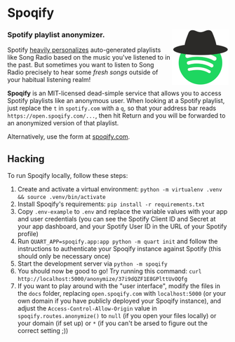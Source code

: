 # Spoqify

<img alt="Spoqify logo" align="right" src="docs/icon.png">

### Spotify playlist anonymizer.

Spotify [heavily personalizes](https://engineering.atspotify.com/2021/12/02/how-spotify-uses-ml-to-create-the-future-of-personalization/)
auto-generated playlists like Song Radio based on the music you've listened to
in the past. But sometimes you want to listen to Song Radio precisely to hear
some _fresh songs_ outside of your habitual listening realm!

**Spoqify** is an MIT-licensed dead-simple service that allows you to access
Spotify playlists like an anonymous user. When looking at a Spotify playlist,
just replace the `t` in `spotify.com` with a `q`, so that your address bar
reads `https://open.spoqify.com/...`, then hit Return and you will be forwarded
to an anonymized version of that playlist.

Alternatively, use the form at [spoqify.com](https://spoqify.com/).


## Hacking

To run Spoqify locally, follow these steps:

1. Create and activate a virtual environment:
   `python -m virtualenv .venv && source .venv/bin/activate`
2. Install Spoqify's requirements:
   `pip install -r requirements.txt`
3. Copy `.env-example` to `.env` and replace the variable values with your app
   and user credentials (you can see the Spotify Client ID and Secret at your
   app dashboard, and your Spotify User ID in the URL of your Spotify profile)
4. Run `QUART_APP=spoqify.app:app python -m quart init` and follow the
   instructions to authenticate your Spoqify instance against Spotify (this
   should only be necessary once)
5. Start the development server via `python -m spoqify`
6. You should now be good to go! Try running this command:
   `curl http://localhost:5000/anonymize/37i9dQZF1E8GPlttUvOQfg`
7. If you want to play around with the "user interface", modify the files in
   the `docs` folder, replacing `open.spoqify.com` with `localhost:5000` (or
   your own domain if you have publicly deployed your Spoqify instance), and
   adjust the `Access-Control-Allow-Origin` value in
   `spoqify.routes.anonymize()` to `null` (if you open your files locally) or
   your domain (if set up) or `*` (if you can't be arsed to figure out the
   correct setting ;))
